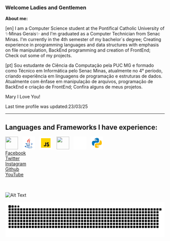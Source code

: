###  Welcome Ladies and Gentlemen

__About me:__

[en]
I am a Computer Science student at the Pontifical Catholic University of ✨Minas Gerais✨ and  I'm graduated as a Computer Technician from Senac Minas. 
 I'm currently in the 4th semester of my bachelor´s degree; 
 Creating experience in programming languages and data structures with emphasis on file manipulation, BackEnd programming and creation of FrontEnd;
Check out some of my projects.

[pt]
Sou estudante de Ciência da Computação pela PUC MG e formado como Técnico em Informática pelo Senac Minas, atualmente no 4° período, criando experiência em linguagens de programação e estruturas de dados. Atualmente com ênfase em manipulação de arquivos, programação de BackEnd e criação de FrontEnd;
Confira alguns de meus projetos.



Mary I Love You!

Last time profile was updated:23/03/25
_____________________________________________________________________________________________________________________________________________________________________
<h2>Languages and Frameworks I have experience:</h2>

<div class="icon" style="display:inline;">
    <img style="width:40px; height:40px; margin-right: 10px;" src="https://cdn.jsdelivr.net/gh/devicons/devicon/icons/c/c-plain.svg" />
    <img style="width:40px; height:auto; margin-right: 10px;" src="java.webp" />
    <img style="width:40px; height:auto; margin-right: 10px;" src="js.webp" />
    <img style="width:40px; height:40px; margin-right: 10px;" src="https://cdn.jsdelivr.net/gh/devicons/devicon@latest/icons/nestjs/nestjs-original.svg" />          
    <img style="width:40px; height:auto; margin-right: 10px;" src="flutter.gif" />          
    <img style="width:40px; height:auto;" src="python.webp"  />
</div>

<link rel="stylesheet" href="https://cdnjs.cloudflare.com/ajax/libs/font-awesome/5.15.3/css/all.min.css"/>
      <div class="wrapper">
         <a href="#" class="button">
            <div class="icon">
               <i class="fab fa-facebook-f"></i>
            </div>
            <span>Facebook</span>
         </a>
         <a href="#" class="button">
            <div class="icon">
               <i class="fab fa-twitter"></i>
            </div>
            <span>Twitter</span>
         </a>
         <a href="#" class="button">
            <div class="icon">
               <i class="fab fa-instagram"></i>
            </div>
            <span>Instagram</span>
         </a>
         <a href="#" class="button">
            <div class="icon">
               <i class="fab fa-github"></i>
            </div>
            <span>Github</span>
         </a>
         <a href="#" class="button">
            <div class="icon">
               <i class="fab fa-youtube"></i>
            </div>
            <span>YouTube</span>
         </a>
      </div>

</br></br>
![Alt Text](https://media4.giphy.com/media/5PSPV1ucLX31u/giphy.gif)

<picture align="center">
  <source media="(prefers-color-scheme: dark)" srcset="https://raw.githubusercontent.com/glkaiky/glkaiky/output/github-contribution-grid-snake-dark.svg">
  <source media="(prefers-color-scheme: light)" srcset="https://raw.githubusercontent.com/glkaiky/glkaiky/output/github-contribution-grid-snake-dark.svg">
  <img align="center" alt="github contribution grid snake animation" src="https://raw.githubusercontent.com/glkaiky/glkaiky/output/github-contribution-grid-snake.svg">
</picture>
